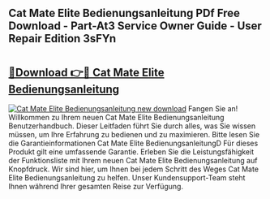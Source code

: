 ## Cat Mate Elite Bedienungsanleitung PDf Free Download - Part-At3 Service Owner Guide - User Repair Edition 3sFYn

# <h2><a href="http://df00f56.blite.top/?on=Cat+Mate+Elite+Bedienungsanleitung">🔗Download 👉🔴 Cat Mate Elite Bedienungsanleitung</a></h2>

[![Cat Mate Elite Bedienungsanleitung new download](https://i.imgur.com/lujVjoI.png)](http://df00f56.blite.top/?on=Cat+Mate+Elite+Bedienungsanleitung)
Fangen Sie an! Willkommen zu Ihrem neuen Cat Mate Elite Bedienungsanleitung Benutzerhandbuch. Dieser Leitfaden führt Sie durch alles, was Sie wissen müssen, um Ihre Erfahrung zu bedienen und zu maximieren. Bitte lesen Sie die Garantieinformationen Cat Mate Elite BedienungsanleitungD Für dieses Produkt gilt eine umfassende Garantie. Erleben Sie die Leistungsfähigkeit der Funktionsliste mit Ihrem neuen Cat Mate Elite Bedienungsanleitung auf Knopfdruck. Wir sind hier, um Ihnen bei jedem Schritt des Weges Cat Mate Elite Bedienungsanleitung zu helfen. Unser Kundensupport-Team steht Ihnen während Ihrer gesamten Reise zur Verfügung.
